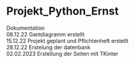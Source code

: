 # Projekt_Python_Ernst



Dokumentation
<br>
08.12.22 Gantdiagramm erstellt
<br>
15.12.22 Projekt geplant und Pflichtenheft erstellt
<br>
28.12.22 Erstelung der datenbank 
<br>
02.02.2023 Erstellung der Seiten mit TKinter

